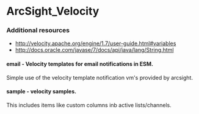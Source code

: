 
# ArcSight_Velocity
### Additional resources
+ http://velocity.apache.org/engine/1.7/user-guide.html#variables
+ http://docs.oracle.com/javase/7/docs/api/java/lang/String.html

#### email - Velocity templates for email notifications in ESM.
Simple use of the velocity template notification vm's provided by arcsight.

#### sample - velocity samples. 
This includes items like custom columns inb active lists/channels.
